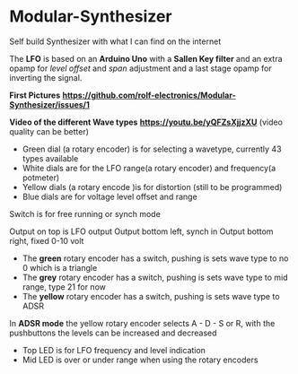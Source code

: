 # Modular-Synthesizer
Self build Synthesizer with what I can find on the internet

The **LFO** is based on an **Arduino Uno** with a **Sallen Key filter** and an extra opamp for *level offset* and *span* adjustment and a last stage opamp for inverting the signal.

**First Pictures** **https://github.com/rolf-electronics/Modular-Synthesizer/issues/1**

**Video of the different Wave types** **https://youtu.be/yQFZsXjjzXU**
(video quality can be better)

* Green dial   (a rotary encoder) is for selecting a wavetype, currently 43 types available
* White dials  are for the LFO range(a rotary encoder) and frequency(a potmeter)
* Yellow dials (a rotary encode )is for distortion (still to be programmed)
* Blue dials    are for voltage level offset and range

Switch is for free running or synch mode

Output on top is LFO output
Output bottom left, synch in
Output bottom right, fixed 0-10 volt

* The **green**  rotary encoder has a switch, pushing is sets wave type to no 0 which is a triangle
* The **grey**   rotary encoder has a switch, pushing is sets wave type to mid range, type 21 for now
* The **yellow** rotary encoder has a switch, pushing is sets wave type to ADSR

In **ADSR mode** the yellow rotary encoder selects A - D - S or R, with the pushbuttons the levels can be increased and decreased

* Top LED is for LFO frequency and level indication
* Mid LED is over or under range when using the rotary encoders
